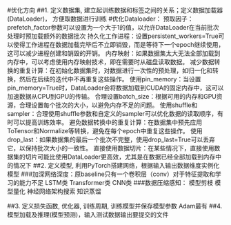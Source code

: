 #优化方向
##1. 定义数据集, 建立起训练数据和标签之间的关系；定义数据加载器(DataLoader)， 方便取数据进行训练
#优化Dataloader：
    预取因子：prefetch_factor参数可以设置为一个大于1的值，以允许DataLoader在当前批次处理时预加载额外的数据批次
    持久化工作进程：设置persistent_workers=True可以使得工作进程在数据加载完毕后不立即销毁，而是等待下一个epoch继续使用，这可以减少进程创建和销毁的开销。
    内存映射：如果数据集太大无法全部加载到内存中，可以考虑使用内存映射技术，即在需要时从磁盘读取数据。
    减少数据转换的重复计算：在初始化数据集时，对数据进行一次性的预处理，如归一化和转换，然后在后续的迭代中不再重复这些操作。
    使用pin_memory：当设置pin_memory=True时，DataLoader会将数据加载到CUDA的固定内存中，这可以加速数据从CPU到GPU的传输。
    合理设置batch_size：根据可用的内存和GPU资源，合理设置每个批次的大小，以避免内存不足的问题。
    使用shuffle和sampler：合理使用shuffle参数和自定义的sampler可以优化数据的读取顺序，有时可以提高训练效率。
    避免数据转换中的重复计算：在数据集中预先应用ToTensor和Normalize等转换，避免在每个epoch中重复这些操作。
    使用drop_last：如果数据集的最后一个批次不完整，使用drop_last=True可以丢弃它，以保持批次大小的一致性。
    直接使用数据切片：在某些情况下，直接使用数据集的切片可能比使用DataLoader更高效，尤其是在数据已经全部加载到内存中的情况下
##2. 定义模型, 利用PyTorch搭建网络，根据输入输出数据维度实例化模型
###加深网络深度：原baseline只有一个卷积层（conv）对于特征提取和学习的能力不足
LSTM类
Transformer类
CNN类
###数据压缩感知：
  模型剪枝
  模型量化
  神经网络架构搜索
  知识蒸馏

##3. 定义损失函数, 优化器, 训练周期, 训练模型并保存模型参数
  Adam最有
##4. 模型加载及推理(模型预测)，输入测试数据输出要提交的文件
